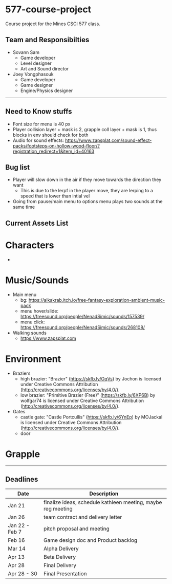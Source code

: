 # 577-course-project
Course project for the Mines CSCI 577 class.

## Team and Responsibilties
- Sovann Sam
  - Game developer
  - Level designer
  - Art and Sound director
- Joey Vongphasouk
  - Game developer
  - Game designer
  - Engine/Physics designer

---

## Need to Know stuffs
- Font size for menu is 40 px
- Player collision layer + mask is 2, grapple coll layer + mask is 1, thus blocks in env should check for both
- Audio for sound effects: https://www.zapsplat.com/sound-effect-packs/footsteps-on-hollow-wood-floor/?registration_redirect=1&item_id=40163

## Bug list
- Player will slow down in the air if they move towards the direction they want
	- This is due to the lerpf in the player move, they are lerping to a speed that is lower than intial vel
- Going from pause/main menu to options menu plays two sounds at the same time

## Current Assets List
# Characters
- 


# Music/Sounds
- Main menu
	- bg: https://alkakrab.itch.io/free-fantasy-exploration-ambient-music-pack
	- menu hover/slide: https://freesound.org/people/NenadSimic/sounds/157539/
	- menu click: https://freesound.org/people/NenadSimic/sounds/268108/
- Walking sounds
	- https://www.zapsplat.com

# Environment
- Braziers
	- high brazier: "Brazier" (https://skfb.ly/OqVs) by Jochon is licensed under Creative Commons Attribution (http://creativecommons.org/licenses/by/4.0/).
	- low brazier: "Primitive Brazier (Free)" (https://skfb.ly/6XP6B) by wolfgar74 is licensed under Creative Commons Attribution (http://creativecommons.org/licenses/by/4.0/).
- Gates
	- castle gate: "Castle Portcullis" (https://skfb.ly/6YnEp) by MOJackal is licensed under Creative Commons Attribution (http://creativecommons.org/licenses/by/4.0/).
	- door

# Grapple

---
## Deadlines
| Date | Description |
| -------- | ------- |
| Jan 21 | finalize ideas, schedule kathleen meeting, maybe reg meeting |
| Jan 26 | team contract and delivery letter |
| Jan 22 - Feb 7 | pitch proposal and meeting |
| Feb 16 | Game design doc and Product backlog |
| Mar 14 | Alpha Delivery |
| Apr 13 | Beta Delivery |
| Apr 28 | Final Delivery |
| Apr 28 - 30 | Final Presentation |
